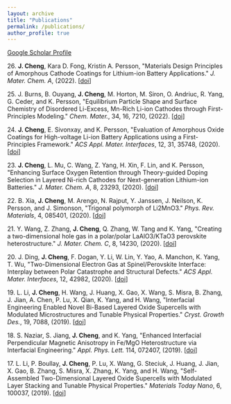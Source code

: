 ```yaml
---
layout: archive
title: "Publications"
permalink: /publications/
author_profile: true
---
```


[Google Scholar Profile](https://scholar.google.com/citations?user=9TrW83wAAAAJ&hl=en)

26\. **J. Cheng**, Kara D. Fong, Kristin A. Persson, "Materials Design Principles of Amorphous Cathode Coatings for Lithium-ion Battery Applications." *J. Mater. Chem. A*, (2022). [[doi](https://doi.org/10.1039/D2TA06051E)]

25\. J. Burns, B. Ouyang, **J. Cheng**, M. Horton, M. Siron, O. Andriuc, R. Yang, G. Ceder, and K. Persson, "Equilibrium Particle Shape and Surface Chemistry of Disordered Li-Excess, Mn-Rich Li-ion Cathodes through First-Principles Modeling." *Chem. Mater.*, 34, 16, 7210, (2022). [[doi](https://doi.org/10.1021/acs.chemmater.2c00804)]

24\. **J. Cheng**, E. Sivonxay, and K. Persson, "Evaluation of Amorphous Oxide Coatings for High-voltage Li-ion Battery Applications using a First-Principles Framework." *ACS Appl. Mater. Interfaces*, 12, 31, 35748, (2020). [[doi](https://doi.org/10.1021/acsami.0c10000)]

23\. **J. Cheng**, L. Mu, C. Wang, Z. Yang, H. Xin, F. Lin, and K. Persson, "Enhancing Surface Oxygen Retention through Theory-guided Doping Selection in Layered Ni-rich Cathodes for Next-generation Lithium-ion Batteries." *J. Mater. Chem. A*, 8, 23293, (2020). [[doi](https://doi.org/10.1039/D0TA07706B)]

22\. B. Xia, **J. Cheng**, M. Arengo, N. Rajput, Y. Janssen, J. Neilson, K. Persson, and J. Simonson, "Trigonal polymorph of Li2MnO3." *Phys. Rev. Materials*, 4, 085401, (2020). [[doi](https://doi.org/10.1103/PhysRevMaterials.4.085401)]

21\. Y. Wang, Z. Zhang, **J. Cheng**, Q. Zhang, W. Tang and K. Yang, "Creating a two-dimensional hole gas in a polar/polar LaAlO3/KTaO3 perovskite heterostructure." *J. Mater. Chem. C*, 8, 14230, (2020). [[doi](https://doi.org/10.1039/D0TC03439H)]

20\. J. Ding, **J. Cheng**, F. Dogan, Y. Li, W. Lin, Y. Yao, A. Manchon, K. Yang, T. Wu, "Two-Dimensional Electron Gas at Spinel/Perovskite Interface: Interplay between Polar Catastrophe and Structural Defects." *ACS Appl. Mater. Interfaces*, 12, 42982, (2020). [[doi](https://doi.org/10.1021/acsami.0c13337)]

19\. L. Li, **J. Cheng**, H. Wang, J. Huang, X. Gao, X. Wang, S. Misra, B. Zhang, J. Jian, A. Chen, P. Lu, X. Qian, K. Yang, and H. Wang, "Interfacial Engineering Enabled Novel Bi-Based Layered Oxide Supercells with Modulated Microstructures and Tunable Physical Properties." *Cryst. Growth Des.*, 19, 7088, (2019). [[doi](https://doi.org/10.1021/acs.cgd.9b00938)]

18\. S. Naziar, S. Jiang, **J. Cheng**, and K. Yang, "Enhanced Interfacial Perpendicular Magnetic Anisotropy in Fe/MgO Heterostructure via Interfacial Engineering." *Appl. Phys. Lett.* 114, 072407, (2019). [[doi](https://doi.org/10.1063/1.5081834)]

17\. L. Li, P. Boullay, **J. Cheng**, P. Lu, X. Wang, G. Steciuk, J. Huang, J. Jian, X. Gao, B. Zhang, S. Misra, X. Zhang, K. Yang, and H. Wang, "Self-Assembled Two-Dimensional Layered Oxide Supercells with Modulated Layer Stacking and Tunable Physical Properties." *Materials Today Nano*, 6, 100037, (2019). [[doi](https://doi.org/10.1016/j.mtnano.2019.100037)]